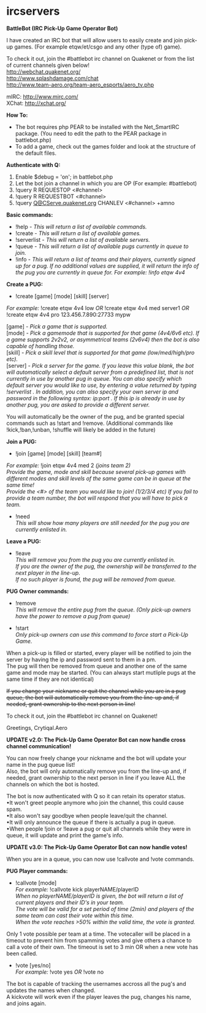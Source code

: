 # ircservers
<b>BattleBot (IRC Pick-Up Game Operator Bot)</b>

I have created an IRC bot that will allow users to easily create and join pick-up games. (For example etqw/et/csgo and any other (type of) game).

To check it out, join the #battlebot irc channel on Quakenet or from the list of current channels given below!   
http://webchat.quakenet.org/   
http://www.splashdamage.com/chat   
http://www.team-aero.org/team-aero_esports/aero_tv.php  
  
mIRC: http://www.mirc.com/   
XChat: http://xchat.org/  
  
<b>How To:</b>
- The bot requires php PEAR to be installed with the Net_SmartIRC package.
(You need to edit the path to the PEAR package in battlebot.php)
- To add a game, check out the games folder and look at the structure of the default files.


<b>Authenticate with Q:</b>  
1. Enable $debug = 'on'; in battlebot.php  
2. Let the bot join a channel in which you are OP (For example: #battlebot)  
3. !query R REQUESTOP <#channel>  
4. !query R REQUESTBOT <#channel>  
5. !query Q@CServe.quakenet.org CHANLEV <#channel> <nickname> +amno  
  
<b>Basic commands:</b>
- !help - <i>This will return a list of available commands.</i>  
- !create - <i>This will return a list of available games.</i>   
- !serverlist - <i>This will return a list of available servers.</i>   
- !queue - <i>This will return a list of available pugs currently in queue to join.</i>  
- !info - <i>This will return a list of teams and their players, currently signed up for a pug. If no additional values are supplied, it will return the info of the pug you are currently in queue for. For example: !info etqw 4v4 </i>  
    
    
<b>Create a PUG:</b>  
- !create [game] [mode] [skill] [server]

<i>For example:</i> !create etqw 4v4 low <i>OR</i> !create etqw 4v4 med server1 <i>OR</i> !create etqw 4v4 pro 123.456.7.890:27733 mypw

[game] - <i>Pick a game that is supported.</i>  
[mode] - <i>Pick a gamemode that is supported for that game (4v4/6v6 etc). If a game supports 2v2v2, or asymmetrical teams (2v6v4) then the bot is also capable of handling those.</i>  
[skill] - <i>Pick a skill level that is supported for that game (low/med/high/pro etc).</i>  
[server] - <i>Pick a server for the game. If you leave this value blank, the bot will automatically select a default server from a predefined list, that is not currently in use by another pug in queue. You can also specify which default server you would like to use, by entering a value returned by typing !serverlist . In addition, you can also specify your own server ip and password in the following syntax: ip:port . If this ip is already in use by another pug, you are asked to provide a different server.</i>    
  
You will automatically be the owner of the pug, and be granted special commands such as !start and !remove. (Additional commands like !kick,!ban,!unban, !shuffle will likely be added in the future)  
    
    
<b>Join a PUG:</b>  
- !join [game] [mode] [skill] [team#]

<i>For example:</i> !join etqw 4v4 med 2 <i>(joins team 2)</i>   
<i>Provide the game, mode and skill because several pick-up games with different modes and skill levels of the same game can be in queue at the same time!   
Provide the <#> of the team you would like to join! (1/2/3/4 etc) If you fail to provide a team number, the bot will respond that you will have to pick a team.</i>  
  
- !need  
<i>This will show how many players are still needed for the pug you are currently enlisted in.</i>  
    
    
<b>Leave a PUG:</b>  
- !leave  
<i>This will remove you from the pug you are currently enlisted in.   
If you are the owner of the pug, the ownership will be transferred to the next player in the line-up.   
If no such player is found, the pug will be removed from queue.</i>  
  
  
<b>PUG Owner commands:</b>  
- !remove   
<i>This will remove the entire pug from the queue. (Only pick-up owners have the power to remove a pug from queue)</i>  
  
- !start  
<i>Only pick-up owners can use this command to force start a Pick-Up Game.</i>  
  
When a pick-up is filled or started, every player will be notified to join the server by having the ip and password sent to them in a pm.   
The pug will then be removed from queue and another one of the same game and mode may be started. (You can always start mutliple pugs at the same time if they are not identical)  
  
<s>If you change your nickname or quit the channel while you are in a pug queue, the bot will automatically remove you from the line-up and, if needed, grant ownership to the next person in line!</s>  
  
To check it out, join the #battlebot irc channel on Quakenet!  
  
Greetings, Crytiqal.Aero  
  
<b>UPDATE v2.0: The Pick-Up Game Operator Bot can now handle cross channel communication!</b>  
  
You can now freely change your nickname and the bot will update your name in the pug queue list!  
Also, the bot will only automatically remove you from the line-up and, if needed, grant ownership to the next person in line if you leave ALL the channels on which the bot is hosted.  
  
The bot is now authenticated with Q so it can retain its operator status.  
•It won't greet people anymore who join the channel, this could cause spam.  
•It also won't say goodbye when people leave/quit the channel.  
•It will only announce the queue if there is actually a pug in queue.  
•When people !join or !leave a pug or quit all channels while they were in queue, it will update and print the game's info.  
  
<b>UPDATE v3.0: The Pick-Up Game Operator Bot can now handle votes!</b>  
  
When you are in a queue, you can now use !callvote and !vote commands.  
  
<b>PUG Player commands:</b>  
- !callvote [mode]  
<i>For example:</i> !callvote kick playerNAME/playerID  
<i>When no playerNAME/playerID is given, the bot will return a list of current players and their ID's in your team.  
The vote will be valid for a set period of time (2min) and players of the same team can cast their vote within this time.  
When the vote reaches >50% within the valid time, the vote is granted.</i>  
 
Only 1 vote possible per team at a time. The votecaller will be placed in a timeout to prevent him from spamming votes and give others a chance to call a vote of their own. The timeout is set to 3 min OR when a new vote has been called.
  
- !vote [yes/no]  
<i>For example:</i> !vote yes <i>OR</i> !vote no  
  
The bot is capable of tracking the usernames accross all the pug's and updates the names when changed.  
A kickvote will work even if the player leaves the pug, changes his name, and joins again.  
  
